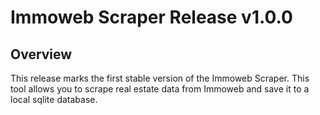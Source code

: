 # Immoweb Scraper Release v1.0.0

## Overview
This release marks the first stable version of the Immoweb Scraper. This tool allows you to scrape real estate data from Immoweb and save it to a local sqlite database.